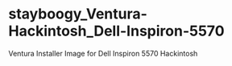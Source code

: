 # stayboogy_Ventura-Hackintosh_Dell-Inspiron-5570
Ventura Installer Image for Dell Inspiron 5570 Hackintosh
